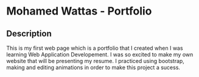 # Mohamed Wattas - Portfolio

## Description

This is my first web page which is a portfolio that I created when I was learning Web Application Developement. I was so excited to make my own website
that will be presenting my resume. I practiced using bootstrap, making and editing animations in order to make this project a sucess.
